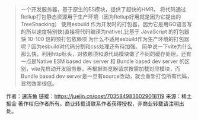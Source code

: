 > 一个开发服务器，基于原生的ES模块，提供了超快的HMR。
将代码通过Rollup打包静态资源用于生产环境（因为Rollup好用就是因为它提出的TreeShacking）
使用esbuild 作为开发时的打包器，因为它是用GO语言写的所以速度特别快(直接将代码编译为native),比基于 JavaScript 的打包器快 10-100 倍的预打包依赖项
为什么不适用esbuild作为生产环境的打包器呢？因为esbuild对代码分割和css处理还有待加强。
简单说一下vite为什么那么快，利用http标头，对依赖项和源代码模块做了不同的缓存处理。还有一点是Native ESM based dev server 和 Bundle based dev server 的区别，vite先启动开发服务器，再根据浏览器请求按需加载对应模块，而Bundle based dev server是一旦有source改动，就会重新打包所有代码，显然效率很低。



作者：速冻鱼
链接：https://juejin.cn/post/7035849836029018119
来源：稀土掘金
著作权归作者所有。商业转载请联系作者获得授权，非商业转载请注明出处。